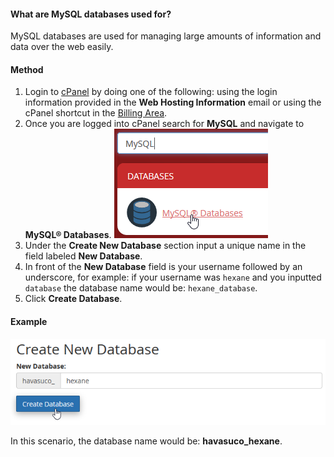 #### What are MySQL databases used for?
MySQL databases are used for managing large amounts of information and data over the web easily. 

#### Method
1. Login to [cPanel](https://cpanel.hexanenetworks.com) by doing one of the following: using the login information provided in the **Web Hosting Information** email or using the cPanel shortcut in the [Billing Area](https://billing.hexanenetworks.com/).
2. Once you are logged into cPanel search for **MySQL** and navigate to **MySQL® Databases**.
![Finding MySQL Databases](https://github.com/HexaneNetworks/help-assets/blob/master/assets/finding-mysql.png)
3. Under the **Create New Database** section input a unique name in the field labeled **New Database**.
4. In front of the **New Database** field is your username followed by an underscore, for example: if your username was ``hexane`` and you inputted ``database`` the database name would be: ``hexane_database``.
5. Click **Create Database**.

#### Example
![Creating a Database](https://github.com/HexaneNetworks/help-assets/blob/master/assets/creating-a-database.png)

In this scenario, the database name would be: **havasuco_hexane**.
